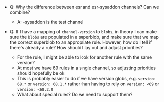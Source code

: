 - Q: Why the difference between esr and esr-sysaddon channels? Can we combine?
  - A: -sysaddon is the test channel

- Q: If I have a mapping of `channel-version` to `blobs`, in theory I can make sure the `blobs` are populated in a superblob, and make sure that we map the correct superblob to an appropriate rule. However, how do I tell if there's already a rule? How should I lay out and adjust priorities?
  - For the rule, I might be able to look for another rule with the same version?
  - At most we have 69 rules in a single channel, so adjusting priorities should hopefully be ok
  - This is probably easier to do if we have version globs, e.g. `version: 68.*` or `version: 68.1.*` rather than having to rely on `version: <69` or `version: <68.2.0`
  - What about special rules? Do we need to support them?
